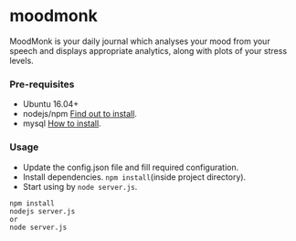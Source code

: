 # moodmonk
MoodMonk is your daily journal which analyses your mood from your speech and displays appropriate analytics, along with plots of your stress levels.

### Pre-requisites
* Ubuntu 16.04+
* nodejs/npm [Find out to install](https://nodejs.org/en/download/package-manager/).
* mysql [How to install](https://www.digitalocean.com/community/tutorials/how-to-install-mysql-on-ubuntu-16-04).

### Usage
* Update the config.json file and fill required configuration.
* Install dependencies. `npm install`(inside project directory).
* Start using by `node server.js`.

```
npm install
nodejs server.js
or
node server.js
```